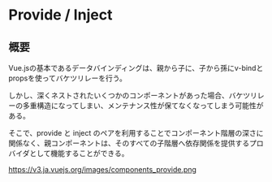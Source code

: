 # Provide / Inject

## 概要

Vue.jsの基本であるデータバインディングは、親から子に、子から孫にv-bindとpropsを使ってバケツリレーを行う。  

しかし、深くネストされたいくつかのコンポーネントがあった場合、バケツリレーの多重構造になってしまい、メンテナンス性が保てなくなってしまう可能性がある。

そこで、provide と inject のペアを利用することでコンポーネント階層の深さに関係なく、親コンポーネントは、そのすべての子階層へ依存関係を提供するプロバイダとして機能することができる。  

https://v3.ja.vuejs.org/images/components_provide.png
